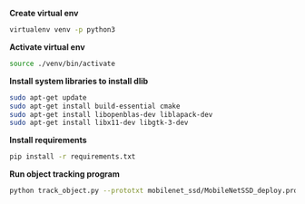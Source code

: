 **Create virtual env**
```bash
virtualenv venv -p python3
```
**Activate virtual env**
```bash
source ./venv/bin/activate
```
**Install system libraries to install dlib**
```bash
sudo apt-get update
sudo apt-get install build-essential cmake
sudo apt-get install libopenblas-dev liblapack-dev 
sudo apt-get install libx11-dev libgtk-3-dev
```
**Install requirements**
```bash
pip install -r requirements.txt
```
**Run object tracking program**
```bash
python track_object.py --prototxt mobilenet_ssd/MobileNetSSD_deploy.prototxt --model mobilenet_ssd/MobileNetSSD_deploy.caffemodel --label person --output output/result_output.avi
```
